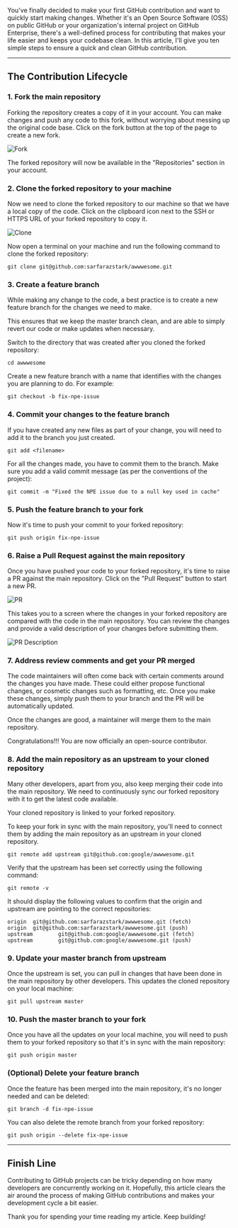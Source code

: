 You've finally decided to make your first GitHub contribution and want to quickly start making changes. Whether it's an Open Source Software (OSS) on public GitHub or your organization's internal project on GitHub Enterprise, there's a well-defined process for contributing that makes your life easier and keeps your codebase clean. In this article, I'll give you ten simple steps to ensure a quick and clean GitHub contribution.

---

## The Contribution Lifecycle

### 1. Fork the main repository
Forking the repository creates a copy of it in your account. You can make changes and push any code to this fork, without worrying about messing up the original code base. Click on the fork button at the top of the page to create a new fork.

![Fork](https://cdn.hashnode.com/res/hashnode/image/upload/v1661593020179/vld5wbqtH.png)

The forked repository will now be available in the "Repositories" section in your account.

### 2. Clone the forked repository to your machine
Now we need to clone the forked repository to our machine so that we have a local copy of the code. Click on the clipboard icon next to the SSH or HTTPS URL of your forked repository to copy it.

![Clone](https://cdn.hashnode.com/res/hashnode/image/upload/v1661593021938/T6GxIDT3l.png)

Now open a terminal on your machine and run the following command to clone the forked repository:
```
git clone git@github.com:sarfarazstark/awwwesome.git
```

### 3. Create a feature branch
While making any change to the code, a best practice is to create a new feature branch for the changes we need to make. 

This ensures that we keep the master branch clean, and are able to simply revert our code or make updates when necessary.

Switch to the directory that was created after you cloned the forked repository:
```
cd awwwesome
```

Create a new feature branch with a name that identifies with the changes you are planning to do. For example:
```
git checkout -b fix-npe-issue
```

### 4. Commit your changes to the feature branch
If you have created any new files as part of your change, you will need to add it to the branch you just created.
```
git add <filename>
```

For all the changes made, you have to commit them to the branch. Make sure you add a valid commit message (as per the conventions of the project):
```
git commit -m "Fixed the NPE issue due to a null key used in cache"
```

### 5. Push the feature branch to your fork
Now it's time to push your commit to your forked repository:
```
git push origin fix-npe-issue
```

### 6. Raise a Pull Request against the main repository
Once you have pushed your code to your forked repository, it's time to raise a PR against the main repository. Click on the "Pull Request" button to start a new PR.

![PR](https://cdn.hashnode.com/res/hashnode/image/upload/v1661593023780/CI7vfpgpf.png)

This takes you to a screen where the changes in your forked repository are compared with the code in the main repository. You can review the changes and provide a valid description of your changes before submitting them.

![PR Description](https://cdn.hashnode.com/res/hashnode/image/upload/v1661593025254/J3Vp11vg9.png)

### 7. Address review comments and get your PR merged
The code maintainers will often come back with certain comments around the changes you have made. These could either propose functional changes, or cosmetic changes such as formatting, etc. Once you make these changes, simply push them to your branch and the PR will be automatically updated.

Once the changes are good, a maintainer will merge them to the main repository. 

Congratulations!!! You are now officially an open-source contributor.

### 8. Add the main repository as an upstream to your cloned repository
Many other developers, apart from you, also keep merging their code into the main repository. We need to continuously sync our forked repository with it to get the latest code available.

Your cloned repository is linked to your forked repository. 

To keep your fork in sync with the main repository, you'll need to connect them by adding the main repository as an upstream in your cloned repository.
```
git remote add upstream git@github.com:google/awwwesome.git
```

Verify that the upstream has been set correctly using the following command:
```
git remote -v
```

It should display the following values to confirm that the origin and upstream are pointing to the correct repositories:
```
origin  git@github.com:sarfarazstark/awwwesome.git (fetch)
origin  git@github.com:sarfarazstark/awwwesome.git (push)
upstream        git@github.com:google/awwwesome.git (fetch)
upstream        git@github.com:google/awwwesome.git (push)
```

### 9. Update your master branch from upstream
Once the upstream is set, you can pull in changes that have been done in the main repository by other developers. This updates the cloned repository on your local machine:
```
git pull upstream master
```

### 10. Push the master branch to your fork
Once you have all the updates on your local machine, you will need to push them to your forked repository so that it's in sync with the main repository:
```
git push origin master
```

### (Optional) Delete your feature branch
Once the feature has been merged into the main repository, it's no longer needed and can be deleted:
```
git branch -d fix-npe-issue
```

You can also delete the remote branch from your forked repository:
```
git push origin --delete fix-npe-issue
```
---

## Finish Line
Contributing to GitHub projects can be tricky depending on how many developers are concurrently working on it. Hopefully, this article clears the air around the process of making GitHub contributions and makes your development cycle a bit easier.

Thank you for spending your time reading my article. Keep building!
